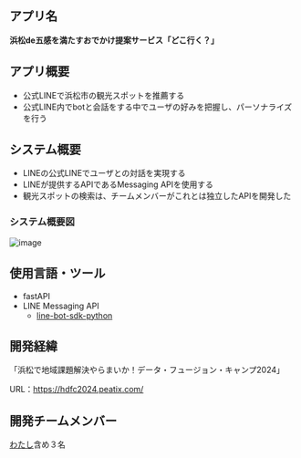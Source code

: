 ## アプリ名
**浜松de五感を満たすおでかけ提案サービス「どこ行く？」**

## アプリ概要
- 公式LINEで浜松市の観光スポットを推薦する
- 公式LINE内でbotと会話をする中でユーザの好みを把握し、パーソナライズを行う

## システム概要
- LINEの公式LINEでユーザとの対話を実現する
- LINEが提供するAPIであるMessaging APIを使用する
- 観光スポットの検索は、チームメンバーがこれとは独立したAPIを開発した

### システム概要図
![image](https://github.com/user-attachments/assets/aee30253-3b77-4d7c-966e-43355c4c3b8d)

## 使用言語・ツール
- fastAPI
- LINE Messaging API
  - [line-bot-sdk-python](https://github.com/line/line-bot-sdk-python)

## 開発経緯
「浜松で地域課題解決やらまいか！データ・フュージョン・キャンプ2024」

URL：https://hdfc2024.peatix.com/ 
## 開発チームメンバー
[わたし](https://github.com/nakano1122)含め３名
